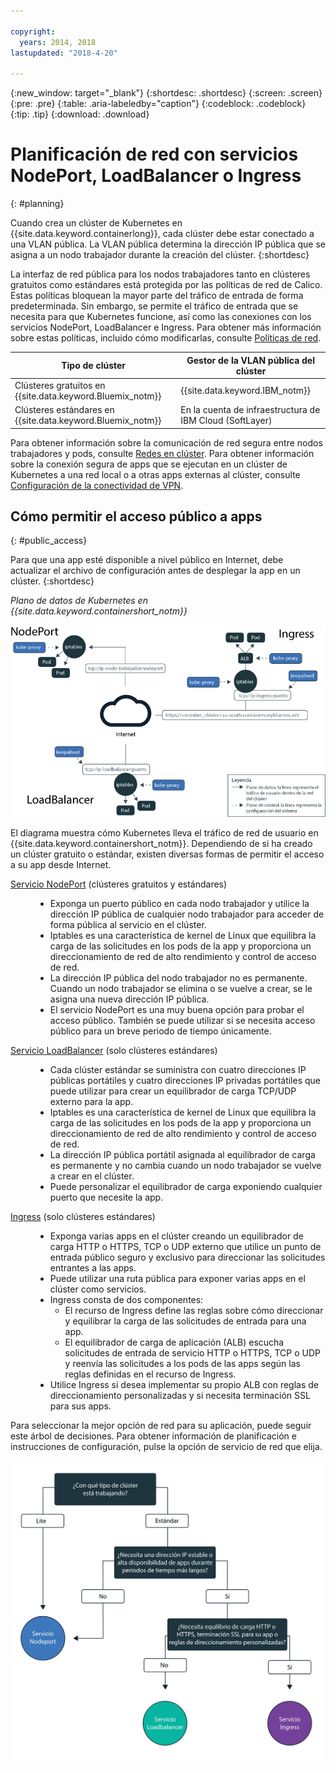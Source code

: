 ```yaml
---

copyright:
  years: 2014, 2018
lastupdated: "2018-4-20"

---
```


{:new_window: target="_blank"}
{:shortdesc: .shortdesc}
{:screen: .screen}
{:pre: .pre}
{:table: .aria-labeledby="caption"}
{:codeblock: .codeblock}
{:tip: .tip}
{:download: .download}


# Planificación de red con servicios NodePort, LoadBalancer o Ingress
{: #planning}

Cuando crea un clúster de Kubernetes en {{site.data.keyword.containerlong}}, cada clúster debe estar conectado a una VLAN pública. La VLAN pública determina la dirección IP pública que se asigna a un nodo trabajador durante la creación del clúster.
{:shortdesc}

La interfaz de red pública para los nodos trabajadores tanto en clústeres gratuitos como estándares está protegida por las políticas de red de Calico. Estas políticas bloquean la mayor parte del tráfico de entrada de forma predeterminada. Sin embargo, se permite el tráfico de entrada que se necesita para que Kubernetes funcione, así como las conexiones con los servicios NodePort, LoadBalancer e Ingress. Para obtener más información sobre estas políticas, incluido cómo modificarlas, consulte [Políticas de red](cs_network_policy.html#network_policies).

|Tipo de clúster|Gestor de la VLAN pública del clúster|
|------------|------------------------------------------|
|Clústeres gratuitos en {{site.data.keyword.Bluemix_notm}}|{{site.data.keyword.IBM_notm}}|
|Clústeres estándares en {{site.data.keyword.Bluemix_notm}}|En la cuenta de infraestructura de IBM Cloud (SoftLayer)|

Para obtener información sobre la comunicación de red segura entre nodos trabajadores y pods, consulte [Redes en clúster](cs_secure.html#in_cluster_network). Para obtener información sobre la conexión segura de apps que se ejecutan en un clúster de Kubernetes a una red local o a otras apps externas al clúster, consulte [Configuración de la conectividad de VPN](cs_vpn.html).

## Cómo permitir el acceso público a apps
{: #public_access}

Para que una app esté disponible a nivel público en Internet, debe actualizar el archivo de configuración antes de desplegar la app en un clúster.
{:shortdesc}

*Plano de datos de Kubernetes en {{site.data.keyword.containershort_notm}}*

![{{site.data.keyword.containerlong_notm}} Arquitectura de Kubernetes](images/networking.png)

El diagrama muestra cómo Kubernetes lleva el tráfico de red de usuario en {{site.data.keyword.containershort_notm}}. Dependiendo de si ha creado un clúster gratuito o estándar, existen diversas formas de permitir el acceso a su app desde Internet.

<dl>
<dt><a href="cs_nodeport.html#planning" target="_blank">Servicio NodePort</a> (clústeres gratuitos y estándares)</dt>
<dd>
 <ul>
  <li>Exponga un puerto público en cada nodo trabajador y utilice la dirección IP pública de cualquier nodo trabajador para acceder de forma pública al servicio en el clúster.</li>
  <li>Iptables es una característica de kernel de Linux que equilibra la carga de las solicitudes en los pods de la app y proporciona un direccionamiento de red de alto rendimiento y control de acceso de red.</li>
  <li>La dirección IP pública del nodo trabajador no es permanente. Cuando un nodo trabajador se elimina o se vuelve a crear, se le asigna una nueva dirección IP pública.</li>
  <li>El servicio NodePort es una muy buena opción para probar el acceso público. También se puede utilizar si se necesita acceso público para un breve periodo de tiempo únicamente.</li>
 </ul>
</dd>
<dt><a href="cs_loadbalancer.html#planning" target="_blank">Servicio LoadBalancer</a> (solo clústeres estándares)</dt>
<dd>
 <ul>
  <li>Cada clúster estándar se suministra con cuatro direcciones IP públicas portátiles y cuatro direcciones IP privadas portátiles que puede utilizar para crear un equilibrador de carga TCP/UDP externo para la app.</li>
  <li>Iptables es una característica de kernel de Linux que equilibra la carga de las solicitudes en los pods de la app y proporciona un direccionamiento de red de alto rendimiento y control de acceso de red.</li>
  <li>La dirección IP pública portátil asignada al equilibrador de carga es permanente y no cambia cuando un nodo trabajador se vuelve a crear en el clúster.</li>
  <li>Puede personalizar el equilibrador de carga exponiendo cualquier puerto que necesite la app.</li></ul>
</dd>
<dt><a href="cs_ingress.html#planning" target="_blank">Ingress</a> (solo clústeres estándares)</dt>
<dd>
 <ul>
  <li>Exponga varias apps en el clúster creando un equilibrador de carga HTTP o HTTPS, TCP o UDP externo que utilice un punto de entrada público seguro y exclusivo para direccionar las solicitudes entrantes a las apps.</li>
  <li>Puede utilizar una ruta pública para exponer varias apps en el clúster como servicios.</li>
  <li>Ingress consta de dos componentes:

<ul>
    <li>El recurso de Ingress define las reglas sobre cómo direccionar y equilibrar la carga de las solicitudes de entrada para una app.</li>
    <li>El equilibrador de carga de aplicación (ALB) escucha solicitudes de entrada de servicio HTTP o HTTPS, TCP o UDP y reenvía las solicitudes a los pods de las apps según las reglas definidas en el recurso de Ingress.</li>
   </ul>
  <li>Utilice Ingress si desea implementar su propio ALB con reglas de direccionamiento personalizadas y si necesita terminación SSL para sus apps.</li>
 </ul>
</dd></dl>

Para seleccionar la mejor opción de red para su aplicación, puede seguir este árbol de decisiones. Para obtener información de planificación e instrucciones de configuración, pulse la opción de servicio de red que elija.

<img usemap="#networking_map" border="0" class="image" src="images/networkingdt.png" width="500px" alt="Esta imagen le guía para elegir la mejor opción de red para la aplicación. Si esta imagen no se muestra, la información puede encontrarse en la documentación." style="width:500px;" />
<map name="networking_map" id="networking_map">
<area href="/docs/containers/cs_nodeport.html" alt="Servicio NodePort" shape="circle" coords="52, 283, 45"/>
<area href="/docs/containers/cs_loadbalancer.html" alt="servicio LoadBalancer" shape="circle" coords="247, 419, 44"/>
<area href="/docs/containers/cs_ingress.html" alt="Servicio Ingress" shape="circle" coords="445, 420, 45"/>
</map>

